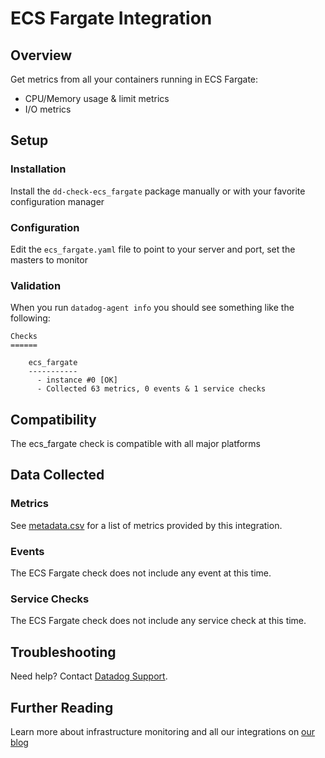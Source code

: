 # ECS Fargate Integration

## Overview

Get metrics from all your containers running in ECS Fargate:

* CPU/Memory usage & limit metrics
* I/O metrics

## Setup

### Installation

Install the `dd-check-ecs_fargate` package manually or with your favorite configuration manager

### Configuration

Edit the `ecs_fargate.yaml` file to point to your server and port, set the masters to monitor

### Validation

When you run `datadog-agent info` you should see something like the following:

    Checks
    ======

        ecs_fargate
        -----------
          - instance #0 [OK]
          - Collected 63 metrics, 0 events & 1 service checks

## Compatibility

The ecs_fargate check is compatible with all major platforms

## Data Collected

### Metrics

See [metadata.csv](https://github.com/DataDog/integrations-core/blob/master/ecs_fargate/metadata.csv) for a list of metrics provided by this integration.

### Events

The ECS Fargate check does not include any event at this time.

### Service Checks

The ECS Fargate check does not include any service check at this time.

## Troubleshooting

Need help? Contact [Datadog Support](http://docs.datadoghq.com/help/).

## Further Reading

Learn more about infrastructure monitoring and all our integrations on [our blog](https://www.datadoghq.com/blog/)
